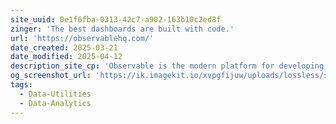```yaml
---
site_uuid: 0e1f6fba-0313-42c7-a902-163b10c2ed8f
zinger: 'The best dashboards are built with code.'
url: 'https://observablehq.com/'
date_created: 2025-03-21
date_modified: 2025-04-12
description_site_cp: 'Observable is the modern platform for developing and hosting powerful, performant, polyglot data products built on open source.'
og_screenshot_url: 'https://ik.imagekit.io/xvpgfijuw/uploads/lossless/screenshots/20250527_ObservableHQ_og_screenshot.jpeg'
tags:
  - Data-Utilities
  - Data-Analytics
---
```


